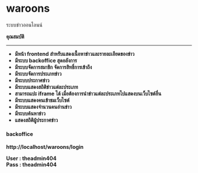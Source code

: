 # waroons
ระบบข่าวออนไลนน์

<b>คุณสมบัติ<b/>
  <hr/>
  <ul>
    <li>มีหน้า frontend สำหรับแสดงเนื้อหาข่าวและรายละเอียดของข่าว</li>
     <li>มีระบบ backoffice สุดอลังการ</li>
     <li>มีระบบจัดการสมาชิก จัดการสิทธิ์การเข้าถึง</li>
     <li>มีระบบจัดการประเภทข่าว</li>
     <li>มีระบบประกาศข่าว</li> 
    <li>มีระบบแสดงสถิติข่าวแต่ละประเภท</li>
     <li>สามารถแปะ iframe ได้ เมื่อต้องการนำข่าวแต่ละประเภทไปแสดงบนเว็บไซต์อื่น</li>
     <li>มีระบบแสดงคนเข้าชมเว็บไซต์</li>
     <li>มีระบบแสดงจำนวนคนอ่านข่าว</li>
     <li>มีระบบค้นหาข่าว</li>
     <li>แสดงสถิติผู้ประกาศข่าว</li>
  </ul>



<h4>backoffice</h4>
http://localhost/waroons/login

User : theadmin404 <br/>
Pass : theadmin404
